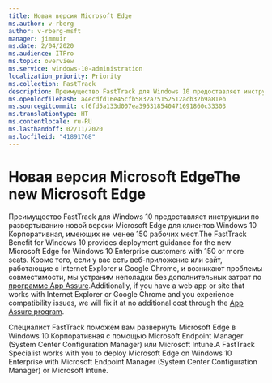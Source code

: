 ```yaml
---
title: Новая версия Microsoft Edge
ms.author: v-rberg
author: v-rberg-msft
manager: jimmuir
ms.date: 2/04/2020
ms.audience: ITPro
ms.topic: overview
ms.service: windows-10-administration
localization_priority: Priority
ms.collection: FastTrack
description: Преимущество FastTrack для Windows 10 предоставляет инструкции по развертыванию новой версии Microsoft Edge для клиентов Windows 10 Корпоративная, имеющих не менее 150 рабочих мест.
ms.openlocfilehash: a4ecdfd16e45cfb5832a75152512acb32b9a81eb
ms.sourcegitcommit: cf6fd5a133d007ea395318540471691860c33303
ms.translationtype: HT
ms.contentlocale: ru-RU
ms.lasthandoff: 02/11/2020
ms.locfileid: "41891768"
---
```

# <a name="the-new-microsoft-edge"></a><span data-ttu-id="c9a4d-103">Новая версия Microsoft Edge</span><span class="sxs-lookup"><span data-stu-id="c9a4d-103">The new Microsoft Edge</span></span>

<span data-ttu-id="c9a4d-104">Преимущество FastTrack для Windows 10 предоставляет инструкции по развертыванию новой версии Microsoft Edge для клиентов Windows 10 Корпоративная, имеющих не менее 150 рабочих мест.</span><span class="sxs-lookup"><span data-stu-id="c9a4d-104">The FastTrack Benefit for Windows 10 provides deployment guidance for the new Microsoft Edge for Windows 10 Enterprise customers with 150 or more seats.</span></span> <span data-ttu-id="c9a4d-105">Кроме того, если у вас есть веб-приложение или сайт, работающие с Internet Explorer и Google Chrome, и возникают проблемы совместимости, мы устраним неполадки без дополнительных затрат по [программе App Assure](Win-10-app-assure.md).</span><span class="sxs-lookup"><span data-stu-id="c9a4d-105">Additionally, if you have a web app or site that works with Internet Explorer or Google Chrome and you experience compatibility issues, we will fix it at no additional cost through the [App Assure program](Win-10-app-assure.md).</span></span>

<span data-ttu-id="c9a4d-106">Специалист FastTrack поможем вам развернуть Microsoft Edge в Windows 10 Корпоративная с помощью Microsoft Endpoint Manager (System Center Configuration Manager) или Microsoft Intune.</span><span class="sxs-lookup"><span data-stu-id="c9a4d-106">A FastTrack Specialist works with you to deploy Microsoft Edge on Windows 10 Enterprise with Microsoft Endpoint Manager (System Center Configuration Manager) or Microsoft Intune.</span></span>
